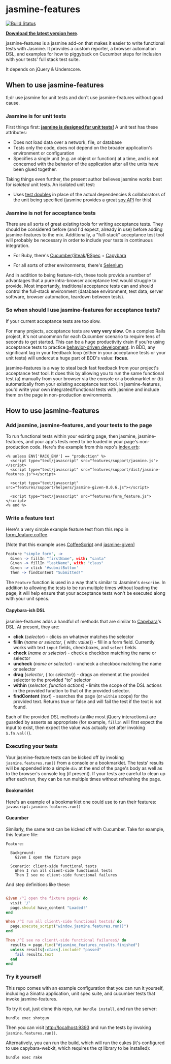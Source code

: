 # jasmine-features

[![Build Status](https://secure.travis-ci.org/searls/jasmine-features.png)](http://travis-ci.org/searls/jasmine-features)

**[Download the latest version here](https://github.com/searls/jasmine-features/archives/master)**.

jasmine-features is a jasmine add-on that makes it easier to write functional tests with Jasmine. It provides a custom reporter, a browser automation DSL, and examples for how to piggyback on Cucumber steps for inclusion with your tests' full stack test suite.

It depends on jQuery & Underscore.

## When to use jasmine-features

tl;dr use jasmine for unit tests and don't use jasmine-features without good cause.

### Jasmine is for unit tests

First things first: **[jasmine is designed for unit tests!](https://twitter.com/dwfrank/status/164583104542023680)** A unit test has these attributes:

* Does not load data over a network, file, or database
* Tests only the code, does not depend on the broader application's environment or configuration
* Specifies a single unit (e.g. an object or function) at a time, and is not concerned with the behavior of the application after all the units have been glued together.

Taking things even further, the present author believes jasmine works best for *isolated* unit tests. An isolated unit test:

* Uses [test doubles](http://en.wikipedia.org/wiki/Test_double) in place of the actual dependencies & collaborators of the unit being specified (jasmine provides a great [spy API](https://github.com/pivotal/jasmine/wiki/Spies) for this)

### Jasmine is not for acceptance tests

There are all sorts of great existing tools for writing acceptance tests. They should be considered before (and I'd expect, already in use) before adding jasmine-features to the mix. Additionally, a "full-stack" acceptance test tool will probably be necessary in order to include your tests in continuous integration.

* For Ruby, there's [Cucumber](http://cukes.info/)/[Steak](https://github.com/cavalle/steak)/[RSpec](http://rspec.info/) + [Capybara](https://github.com/jnicklas/capybara)

* For all sorts of other environments, there's [Selenium](http://seleniumhq.org/)

And in addition to being feature-rich, these tools provide a number of advantages that a pure intra-browser acceptance test would struggle to provide. Most importantly, traditional acceptance tests can and should control the full-stack environment (database environment, test data, server software, browser automation, teardown between tests).

### So when should I use jasmine-features for acceptance tests?

If your current acceptance tests are too slow.

For many projects, acceptance tests are **very very slow**. On a complex Rails project, it's not uncommon for each Cucumber scenario to require tens of seconds to get started. This can be a huge productivity drain if you're using acceptance tests to practice [behavior-driven development](http://www.knwang.com/behavior-driven-outside-in-development-explai). In BDD, any significant lag in your feedback loop (either in your acceptance tests or your unit tests) will undercut a huge part of BDD's value: **focus**.

jasmine-features is a way to steal back fast feedback from your project's acceptance test tool. It does this by allowing you to run the same functional test (a) manually from your browser via the console or a bookmarklet or (b) automatically from your existing acceptance test tool. In jasmine-features, you'd write your own integrated/functional tests with jasmine and include them on the page in non-production environments.

## How to use jasmine-features

### Add jasmine, jasmine-features, and your tests to the page

To run functional tests within your existing page, then jasmine, jasmine-features, and your app's tests need to be loaded in your page's non-production code. Here's the example from this repo's [index.erb](https://github.com/searls/jasmine-features/blob/master/views/index.erb):

``` erb
<% unless ENV['RACK_ENV'] == "production" %>
  <script type="text/javascript" src="features/support/jasmine.js"></script>
  <script type="text/javascript" src="features/support/dist/jasmine-features.js"></script>

  <script type="text/javascript" src="features/support/helpers/jasmine-given-0.0.6.js"></script>

  <script type="text/javascript" src="features/form_feature.js"></script>
<% end %>
```

### Write a feature test

Here's a very simple example feature test from this repo in [form_feature.coffee](https://github.com/searls/jasmine-features/blob/master/public/features/form_feature.coffee).

[Note that this example uses [CoffeeScript](http://coffeescript.org) and [jasmine-given](https://github.com/searls/jasmine-given)]

``` coffeescript
Feature "simple form", ->
  Given -> fillIn "firstName", with: "santa"
  Given -> fillIn "lastName", with: "claus"
  Given -> click '#submitButton'
  Then -> findContent "Submitted!"
```

The `Feature` function is used in a way that's similar to Jasmine's `describe`. In addition to allowing the tests to be run multiple times without loading the page, it will help ensure that your acceptance tests won't be executed along with your unit specs.

#### Capybara-ish DSL

jasmine-features adds a handful of methods that are similar to [Capybara](https://github.com/jnicklas/capybara)'s DSL. At present, they are:

* **click** (*selector*) - clicks on whatever matches the selector
* **fillIn** (*name or selector*, { with: *value*}) - fill in a form field. Currently works with text `input` fields, checkboxes, and `select` fields
* **check** (*name or selector*) - check a checkbox matching the name or selector
* **uncheck** (*name or selector*) - uncheck a checkbox matching the name or selector
* **drag** (*selector*, { to: *selector*}) - drags an element at the provided selector to the provided "to" selector
* **within** (*selector*, *function actions*) - limits the scope of the DSL actions in the provided function to that of the provided selector.
* **findContent** (*text*) - searches the page (or `within` scope) for the provided text. Returns true or false and will fail the test if the text is not found.

Each of the provided DSL methods (unlike most jQuery interactions) are guarded by asserts as appropriate (for example, `fillIn` will first expect the input to exist, then expect the value was actually set after invoking `$.fn.val()`).


### Executing your tests

Your jasmine-feature tests can be kicked off by invoking `jasmine.features.run()` from a console or a bookmarklet. The tests' results will be appended into a simple `div` at the end of the page's body as well as to the browser's console log (if present). If your tests are careful to clean up after each run, they can be run multiple times without refreshing the page.

#### Bookmarklet

Here's an example of a bookmarklet one could use to run their features: `javascript:jasmine.features.run()`

#### Cucumber

Similarly, the same test can be kicked off with Cucumber. Take for example, this feature file:

``` gherkin
Feature:

  Background:
    Given I open the fixture page

  Scenario: client-side functional tests
    When I run all client-side functional tests
    Then I see no client-side functional failures

```

And step definitions like these:

``` ruby

Given /^I open the fixture page$/ do
  visit '/'
  page.should have_content "Loaded!"
end

When /^I run all client\-side functional tests$/ do
  page.execute_script("window.jasmine.features.run()")
end

Then /^I see no client\-side functional failures$/ do
  results = page.find("#jasmine_features_results.finished")
  unless results[:class].include? "passed"
    fail results.text
  end
end

```

### Try it yourself

This repo comes with an example configuration that you can run it yourself, including a Sinatra application, unit spec suite, and cucumber tests that invoke jasmine-features. 

To try it out, just clone this repo, run `bundle install`, and run the server:

``` bash
bundle exec shotgun
```

Then you can visit [http://localhost:9393](http://localhost:9393) and run the tests by invoking `jasmine.features.run()`.

Alternatively, you can run the build, which will run the cukes (it's configured to use capybara-webkit, which requires the qt library to be installed):

``` bash
bundle exec rake
```

